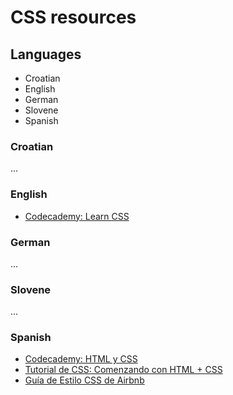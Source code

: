 # CSS resources

## Languages

- Croatian
- English
- German
- Slovene
- Spanish

### Croatian
...

### English
- [Codecademy: Learn CSS](https://www.codecademy.com/learn/learn-css)

### German
...

### Slovene
...

### Spanish
- [Codecademy: HTML y CSS](https://www.codecademy.com/es/tracks/html-css-traduccion-al-espanol-america-latina-clone)
- [Tutorial de CSS: Comenzando con HTML + CSS](https://www.w3.org/Style/Examples/011/firstcss.es.html)
- [Guía de Estilo CSS de Airbnb](https://github.com/ismamz/css)

